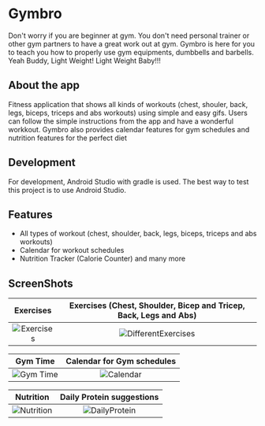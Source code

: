 # Gymbro

Don't worry if you are beginner at gym. You don't need personal trainer or other gym partners to have a great work out at gym.
Gymbro is here for you to teach you how to properly use gym equipments, dumbbells and barbells.
Yeah Buddy, Light Weight! Light Weight Baby!!! 

## About the app
Fitness application that shows all kinds of workouts (chest, shouler, back, legs, biceps, triceps and abs workouts) using simple and easy gifs.
Users can follow the simple instructions from the app and have a wonderful workkout.
Gymbro also provides calendar features for gym schedules and nutrition features for the perfect diet 

## Development

For development, Android Studio with gradle is used. The best way to test this project is to use Android Studio.


## Features
- All types of workout (chest, shoulder, back, legs, biceps, triceps and abs workouts)
- Calendar for workout schedules
- Nutrition Tracker (Calorie Counter) and many more

## ScreenShots
Exercises                   |Exercises (Chest, Shoulder, Bicep and Tricep, Back, Legs and Abs)              
:-------------------------:|:-------------------------:
![Exercises](https://github.com/sithukaungset/gymbro/blob/main/gymbro_photos/Screenshot%20from%202022-05-16%2010-39-29.png) | ![DifferentExercises](https://github.com/sithukaungset/gymbro/blob/main/gymbro_photos/Screenshot%20from%202022-05-16%2010-39-36.png)

Gym Time                |Calendar for Gym schedules                
:-------------------------:|:-------------------------:
![Gym Time](https://github.com/sithukaungset/gymbro/blob/main/gymbro_photos/Screenshot%20from%202022-05-16%2010-40-30.png) | ![Calendar](https://github.com/sithukaungset/gymbro/blob/main/gymbro_photos/Screenshot%20from%202022-05-16%2010-40-35.png)

Nutrition               |Daily Protein suggestions                
:-------------------------:|:-------------------------:
![Nutrition](https://github.com/sithukaungset/gymbro/blob/main/gymbro_photos/Screenshot%20from%202022-05-16%2010-40-43.png) | ![DailyProtein](https://github.com/sithukaungset/gymbro/blob/main/gymbro_photos/Screenshot%20from%202022-05-16%2010-40-49.png)
